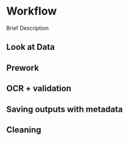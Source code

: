 Workflow
========

Brief Description

## Look at Data

## Prework

## OCR + validation

## Saving outputs with metadata

## Cleaning 
